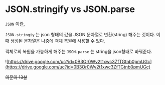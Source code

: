# JSON.stringify vs JSON.parse

`JSON` 이란, 



`JSON.stringiy` 는 json 형태의 값을  JSON 문자열로 변환(string) 해주는 것이다. 이 때 생성된 문자열은 나중에 객체 복원에 사용할 수 있다. 

객체로의 복원을 가능하게 해주는 `JSON.parse` 는 string을 json형태로 바꿔준다.

![https://drive.google.com/uc?id=0B3Or0Wv2t1xwc3ZfTGtnb0pmUGc](https://drive.google.com/uc?id=0B3Or0Wv2t1xwc3ZfTGtnb0pmUGc)

~~의문의 13살~~

